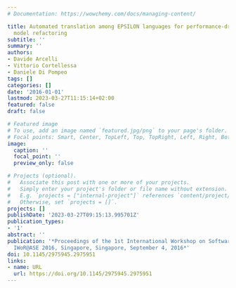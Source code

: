 ```yaml
---
# Documentation: https://wowchemy.com/docs/managing-content/

title: Automated translation among EPSILON languages for performance-driven UML software
  model refactoring
subtitle: ''
summary: ''
authors:
- Davide Arcelli
- Vittorio Cortellessa
- Daniele Di Pompeo
tags: []
categories: []
date: '2016-01-01'
lastmod: 2023-03-27T11:15:14+02:00
featured: false
draft: false

# Featured image
# To use, add an image named `featured.jpg/png` to your page's folder.
# Focal points: Smart, Center, TopLeft, Top, TopRight, Left, Right, BottomLeft, Bottom, BottomRight.
image:
  caption: ''
  focal_point: ''
  preview_only: false

# Projects (optional).
#   Associate this post with one or more of your projects.
#   Simply enter your project's folder or file name without extension.
#   E.g. `projects = ["internal-project"]` references `content/project/deep-learning/index.md`.
#   Otherwise, set `projects = []`.
projects: []
publishDate: '2023-03-27T09:15:13.995701Z'
publication_types:
- '1'
abstract: ''
publication: '*Proceedings of the 1st International Workshop on Software Refactoring,
  IWoR@ASE 2016, Singapore, Singapore, September 4, 2016*'
doi: 10.1145/2975945.2975951
links:
- name: URL
  url: https://doi.org/10.1145/2975945.2975951
---
```


